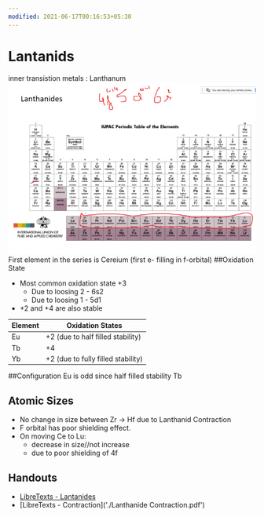```yaml
---
modified: 2021-06-17T00:16:53+05:30
---
```


# Lantanids

inner transistion metals : Lanthanum
![img.png](img.png)
First element in the series is Cereium (first e- filling in f-orbital)
##Oxidation State
* Most common oxidation state +3
    * Due to loosing 2 - 6s2
    * Due to loosing 1 - 5d1
* +2 and +4 are also stable

Element | Oxidation States 
--- | ---
Eu | +2 (due to half filled stability)
Tb | +4
Yb | +2 (due to fully filled stability)

##Configuration
Eu is odd since half filled stability
Tb 

## Atomic Sizes

* No change in size between Zr -> Hf due to Lanthanid Contraction
* F orbital has poor shielding effect.
* On moving Ce to Lu:
  * decrease in size//not increase
  * due to poor shielding of 4f

## Handouts

* [LibreTexts - Lantanides](./Lanthanides.pdf)
* [LibreTexts - Contraction]('./Lanthanide Contraction.pdf')
